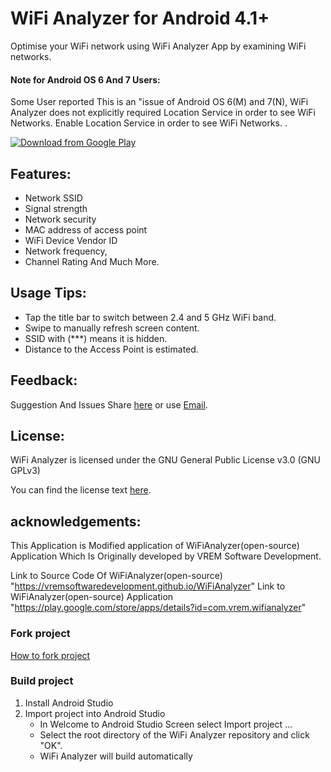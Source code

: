 # WiFi Analyzer for Android 4.1+

Optimise your WiFi network using WiFi Analyzer App by examining WiFi networks.
#### Note for Android OS 6 And 7 Users:
Some User reported This is an "issue of Android OS 6(M) and 7(N),
 WiFi Analyzer does not explicitly required Location Service in order to see WiFi Networks. 
  Enable Location Service in order to see WiFi Networks.
   .

[![Download from Google Play](http://www.android.com/images/brand/android_app_on_play_large.png "Download from Google Play")](https://play.google.com/store/apps/details?id=com.galaxy.wifianalyzar)


## Features:
*  Network SSID
* Signal strength
* Network security
* MAC address of access point
* WiFi Device Vendor ID
* Network frequency,
* Channel Rating And Much More.
 
 

## Usage Tips:
* Tap the title bar to switch between 2.4 and 5 GHz WiFi band.
* Swipe to manually refresh screen content.
* SSID with (***) means it is hidden.
* Distance to the Access Point is estimated.


## Feedback:
Suggestion And Issues Share [here](https://github.com/galaxydevelopers/WiFi-Analyzer/issues) or use [Email](mailto:galaxyappdevelopers@gmail.com?subject=Feedback%20about%20WiFi%20Analyzer).

## License:
WiFi Analyzer is licensed under the GNU General Public License v3.0 (GNU GPLv3)

You can find the license text [here](http://www.gnu.org/licenses/gpl-3.0.html).

## acknowledgements:
This Application is Modified application of WiFiAnalyzer(open-source) Application Which
   Is Originally developed by VREM Software Development.

Link to Source Code Of WiFiAnalyzer(open-source) "https://vremsoftwaredevelopment.github.io/WiFiAnalyzer"
Link to WiFiAnalyzer(open-source) Application "https://play.google.com/store/apps/details?id=com.vrem.wifianalyzer"

### Fork project
[How to fork project](https://help.github.com/articles/fork-a-repo)
### Build project
  1. Install Android Studio
  2. Import project into Android Studio
      * In Welcome to Android Studio Screen select Import project ...
      * Select the root directory of the WiFi Analyzer repository and click "OK".
      * WiFi Analyzer will build automatically
